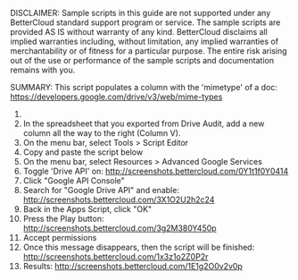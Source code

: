 DISCLAIMER: Sample scripts in this guide are not supported under any BetterCloud standard support program or service. The sample scripts are provided AS IS without warranty of any kind. BetterCloud disclaims all implied warranties including, without limitation, any implied warranties of merchantability or of fitness for a particular purpose. The entire risk arising out of the use or performance of the sample scripts and documentation remains with you.

SUMMARY: This script populates a column with the 'mimetype' of a doc: https://developers.google.com/drive/v3/web/mime-types

1)
2) In the spreadsheet that you exported from Drive Audit, add a new column all the way to the right (Column V).
3) On the menu bar, select Tools > Script Editor
4) Copy and paste the script below
5) On the menu bar, select Resources > Advanced Google Services
6) Toggle 'Drive API' on: http://screenshots.bettercloud.com/0Y1t1f0Y0414
7) Click "Google API Console"
8) Search for "Google Drive API" and enable: http://screenshots.bettercloud.com/3X1O2U2h2c24
9) Back in the Apps Script, click "OK"
10) Press the Play button: http://screenshots.bettercloud.com/3g2M380Y450p
11) Accept permissions
12) Once this message disappears, then the script will be finished: http://screenshots.bettercloud.com/1x3z1o2Z0P2r
13) Results: http://screenshots.bettercloud.com/1E1g2O0v2v0p
